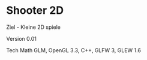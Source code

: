 # Shooter 2D


Ziel - Kleine 2D spiele


Version 0.01


Tech
Math GLM, OpenGL 3.3, C++, GLFW 3, GLEW 1.6

